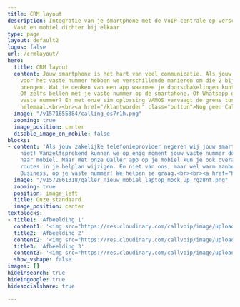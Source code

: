 ```yaml
---
title: CRM layout
description: Integratie van je smartphone met de VoIP centrale op verschillende manieren.
  Vast en mobiel dichter bij elkaar
type: page
layout: default2
logos: false
url: /crmlayout/
hero:
  title: CRM layout
  content: Jouw smartphone is het hart van veel communicatie. Als jouw zakelijke telefonieprovider
    voor het vaste nummer hebben we verschillende manieren om die 2 bij elkaar te
    brengen. Wat te denken van een app waarmee je doorschakelingen kunt beïnvloeden?
    Of zelfs bellen met je vaste nummer op de smartphone. Of Whatsapp op datzelfde
    vaste nummer? En met onze sim oplossing VAMOS vervaagt de grens tussen vast mobiel
    helemaal.<br><br><a href="/klantworden" class="button">Nog geen Callvoip klant?</a>
  image: "/v1571655384/calling_os7r1h.png"
  zooming: true
  image_position: center
  disable_image_on_mobile: false
blocks:
- content: 'Als jouw zakelijke telefonieprovider negeren wij jouw smartphone zeker
    niet! Vanzelfsprekend kunnen we op enig moment jouw vaste nummer doorschakelen
    naar mobiel. Maar met onze Qaller app op je mobiel kun je ook overal bepaalde
    routes in je belplan wijzigen. En niet van ons, maar wel warm aanbevolen: Whatsapp
    Business, op je vaste nummer! We helpen je graag.<br><br><a href="https://www.callvoip.nl/ondersteuning/vast-mobiel/overzicht/" class="button" target="_blank">Vergelijking integraties</a>'
  image: "/v1572861318/qaller_nieuw_mobiel_laptop_mock_up_rgz8nt.png"
  zooming: true
  position: image_left
  title: Onze standaard
  image_position: center
textblocks:
- title1: 'Afbeelding 1'
  content1: '<img src="https://res.cloudinary.com/callvoip/image/upload/v1571400615/Screenshot_7_zekrsa.png" class="zoom">'
  title2: 'Afbeelding 2'
  content2: '<img src="https://res.cloudinary.com/callvoip/image/upload/v1571400615/Screenshot_7_zekrsa.png" class="zoom">'
  title3: 'Afbeelding 3'
  content3: '<img src="https://res.cloudinary.com/callvoip/image/upload/v1571400615/Screenshot_7_zekrsa.png" class="zoom">'
  show_vshape: false
images: []
hideinsearch: true
hideingoogle: true
hidesocialshare: true

---
```

